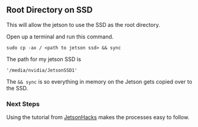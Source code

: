 ## Root Directory on SSD
This will allow the jetson to use the SSD as the root directory. 

Open up a terminal and run this command. 
```
sudo cp -ax / <path to jetson ssd> && sync
```
The path for my jetson SSD is 
```
'/media/nvidia/JetsonSSD1'
```
The `&& sync` is so everything in memory on the Jetson gets copied over to the SSD. 

### Next Steps
Using the tutorial from [JetsonHacks](http://www.jetsonhacks.com/2017/08/05/develop-on-ssd-nvidia-jetson-tx1-and-jetson-tx2/) makes the processes easy to follow. 
